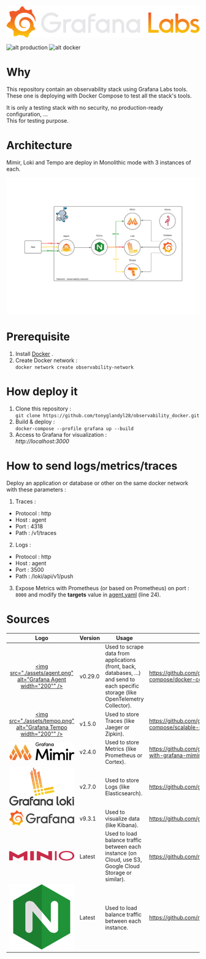 ![alt Grafana_Labs](./assets/grafana_logo-web.svg)

![alt production](https://img.shields.io/badge/Production--Ready-No-green)
![alt docker](https://img.shields.io/badge/Deployment_tool-Docker--Compose-orange)

# Why

This repository contain an observability stack using Grafana Labs tools.  
These one is deploying with Docker Compose to test all the stack's tools.  

It is only a testing stack with no security, no production-ready configuration, ...  
This for testing purpose.  

# Architecture

Mimir, Loki and Tempo are deploy in Monolithic mode with 3 instances of each.  

![alt schema](./assets/Observability-Grafana_Stack.png)

# Prerequisite

1. Install [Docker](https://docs.docker.com/engine/install/) . 
2. Create Docker network :  
`docker network create observability-network`

# How deploy it

1. Clone this repository :  
`git clone https://github.com/tonyglandyl28/observability_docker.git`
2. Build & deploy :  
`docker-compose --profile grafana up --build`
3. Access to Grafana for visualization :  
*http://localhost:3000*

# How to send logs/metrics/traces

Deploy an application or database or other on the same docker network with these parameters :  
1. Traces :  
- Protocol : http
- Host : agent
- Port : 4318
- Path : /v1/traces
2. Logs :  
- Protocol : http
- Host : agent
- Port : 3500
- Path : /loki/api/v1/push
3. Expose Metrics with Prometheus (or based on Prometheus) on port : `8000` and modify the **targets** value in [agent.yaml](./agent/agent.yaml) (line 24).

# Sources

|            Logo              |           Version         |            Usage              |            Link              |
|:----------------------------:|---------------------------|-------------------------------|------------------------------|
| [<img src="./assets/agent.png" alt="Grafana Agent width="200"" />](https://grafana.com/docs/agent/latest/) | v0.29.0 | Used to scrape data from applications (front, back, databases, ...) and send to each specific storage (like OpenTelemetry Collector). | https://github.com/grafana/agent/blob/main/example/docker-compose/docker-compose.yaml |
| [<img src="./assets/tempo.png" alt="Grafana Tempo width="200"" />](https://grafana.com/docs/tempo/latest/) | v1.5.0 | Used to store Traces (like Jaeger or Zipkin). | https://github.com/grafana/tempo/tree/main/example/docker-compose/scalable-single-binary |
| [<img src="./assets/mimir.png" alt="Grafana Mimir" width="200"/>](https://grafana.com/docs/mimir/latest/) | v2.4.0 | Used to store Metrics (like Prometheus or Cortex). | https://github.com/grafana/mimir/blob/main/docs/sources/mimir/tutorials/play-with-grafana-mimir/docker-compose.yml |
| [<img src="./assets/loki.png" alt="Grafana Loki" width="200"/>](https://grafana.com/docs/loki/latest/) | v2.7.0 | Used to store Logs (like Elasticsearch). | https://github.com/grafana/loki/tree/main/examples/getting-started |
| [<img src="./assets/grafana.png" alt="Grafana" width="200"/>](https://grafana.com/docs/grafana/latest/) | v9.3.1 | Used to visualize data (like Kibana). | https://github.com/grafana/grafana |
| [<img src="./assets/minio.png" alt="Minio" width="200"/>](https://min.io) | Latest | Used to load balance traffic between each instance (on Cloud, use S3, Google Cloud Storage or similar). | https://github.com/minio/minio |
| [<img src="./assets/nginx.png" alt="NGinx" width="200"/>](https://www.nginx.com/) | Latest | Used to load balance traffic between each instance. | https://github.com/nginx/nginx |